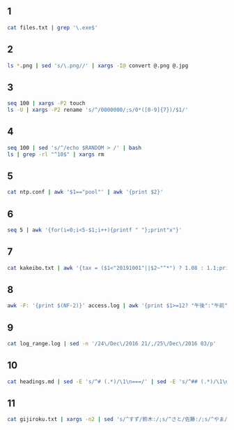 ## 1
```bash
cat files.txt | grep '\.exe$'
```
## 2
```bash
ls *.png | sed 's/\.png//' | xargs -I@ convert @.png @.jpg
```

## 3
```bash
seq 100 | xargs -P2 touch
ls -U | xargs -P2 rename 's/^/0000000/;s/0*([0-9]{7})/$1/'
```

## 4
```bash
seq 100 | sed 's/^/echo $RANDOM > /' | bash
ls | grep -rl "^10$" | xargs rm
```

## 5
```bash
cat ntp.conf | awk '$1=="pool"' | awk '{print $2}'
```

## 6
```bash
seq 5 | awk '{for(i=0;i<5-$1;i++){printf " "};print"x"}'
```

## 7
```bash
cat kakeibo.txt | awk '{tax = ($1<"20191001"||$2~"^*") ? 1.08 : 1.1;print $0, tax}' | awk '{print int($3*$4)}' | awk '{a+=$1} END{print a}'
```

## 8
```bash
awk -F: '{print $(NF-2)}' access.log | awk '{print $1>=12? "午後":"午前"}' | sort | uniq -c
```

## 9
```bash
cat log_range.log | sed -n '/24\/Dec\/2016 21/,/25\/Dec\/2016 03/p'
```

## 10
```bash
cat headings.md | sed -E 's/^# (.*)/\1\n===/' | sed -E 's/^## (.*)/\1\n---/'
```

## 11
```bash
cat gijiroku.txt | xargs -n2 | sed 's/^すず/鈴木:/;s/^さと/佐藤:/;s/^やま/山田:/;s/ //;s/$/\n/'
```